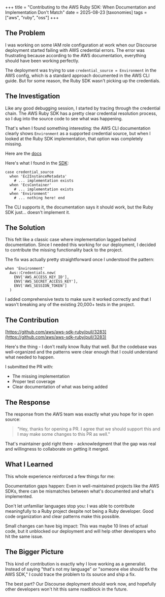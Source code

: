 +++
title = "Contributing to the AWS Ruby SDK: When Documentation and Implementation Don't Match"
date = 2025-08-23
[taxonomies]
tags = ["aws", "ruby", "oss"]
+++

## The Problem

I was working on some IAM role configuration at work when our Discourse
deployment started failing with AWS credential errors. The error was
frustrating because according to the AWS documentation, everything should have
been working perfectly.

The deployment was trying to use `credential_source = Environment` in the AWS
config, which is a standard approach documented in the AWS CLI guide. But for
some reason, the Ruby SDK wasn't picking up the credentials.

## The Investigation

Like any good debugging session, I started by tracing through the credential
chain. The AWS Ruby SDK has a pretty clear credential resolution process, so I
dug into the source code to see what was happening.

That's when I found something interesting: the AWS CLI documentation clearly
shows `Environment` as a supported credential source, but when I looked at the
Ruby SDK implementation, that option was completely missing.

Here are the [docs](https://docs.aws.amazon.com/cli/latest/userguide/cli-configure-role.html)

Here's what I found in the [SDK](https://github.com/aws/aws-sdk-ruby/blob/version-3/gems/aws-sdk-core/lib/aws-sdk-core/shared_config.rb#L362):

```
case credential_source
  when 'Ec2InstanceMetadata'
    # ... implementation exists
  when 'EcsContainer'
    # ... implementation exists
  when 'Environment'
    # ... nothing here! end
```

The CLI supports it, the documentation says it should work, but the Ruby SDK
just... doesn't implement it.

## The Solution

This felt like a classic case where implementation lagged behind documentation.
Since I needed this working for our deployment, I decided to contribute the
missing functionality back to the project.

The fix was actually pretty straightforward once I understood the pattern:
```
when 'Environment'
  Aws::Credentials.new(
    ENV['AWS_ACCESS_KEY_ID'],
    ENV['AWS_SECRET_ACCESS_KEY'],
    ENV['AWS_SESSION_TOKEN']
  )
```

I added comprehensive tests to make sure it worked correctly and that I wasn't
breaking any of the existing 20,000+ tests in the project.

## The Contribution

[https://github.com/aws/aws-sdk-ruby/pull/3283](https://github.com/aws/aws-sdk-ruby/pull/3283)

Here's the thing - I don't really know Ruby that well. But the codebase was
well-organized and the patterns were clear enough that I could understand what
needed to happen.

I submitted the PR with:

-   The missing implementation
-   Proper test coverage
-   Clear documentation of what was being added

## The Response

The response from the AWS team was exactly what you hope for in open source:

> "Hey, thanks for opening a PR. I agree that we should support this and I may
> make some changes to this PR as well."

That's maintainer gold right there - acknowledgment that the gap was real and
willingness to collaborate on getting it merged.

## What I Learned

This whole experience reinforced a few things for me:

Documentation gaps happen: Even in well-maintained projects like the AWS SDKs,
there can be mismatches between what's documented and what's implemented.

Don't let unfamiliar languages stop you: I was able to contribute meaningfully
to a Ruby project despite not being a Ruby developer. Good code organization
and clear patterns make this possible.

Small changes can have big impact: This was maybe 10 lines of actual code, but
it unblocked our deployment and will help other developers who hit the same
issue.

## The Bigger Picture

This kind of contribution is exactly why I love working as a generalist.
Instead of saying "that's not my language" or "someone else should fix the AWS
SDK," I could trace the problem to its source and ship a fix.

The best part? Our Discourse deployment should work now, and hopefully other
developers won't hit this same roadblock in the future.
